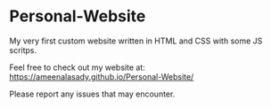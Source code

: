 # Personal-Website
My very first custom website written in HTML and CSS with some JS scritps.

Feel free to check out my website at:
https://ameenalasady.github.io/Personal-Website/

Please report any issues that may encounter. 
